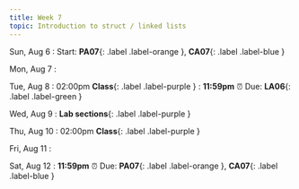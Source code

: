 ```yaml
---
title: Week 7
topic: Introduction to struct / linked lists
---
```

Sun, Aug 6
: Start: **PA07**{: .label .label-orange }, **CA07**{: .label .label-blue }


Mon, Aug 7
: 

Tue, Aug 8
: 02:00pm **Class**{: .label .label-purple }
: **11:59pm**  ⏰  Due: **LA06**{: .label .label-green }


Wed, Aug 9
: **Lab sections**{: .label .label-purple }


Thu, Aug 10
: 02:00pm **Class**{: .label .label-purple } 


Fri, Aug 11
: 

Sat, Aug 12
: **11:59pm**  ⏰  Due: **PA07**{: .label .label-orange }, **CA07**{: .label .label-blue }


